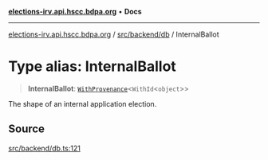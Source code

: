 [**elections-irv.api.hscc.bdpa.org**](../../../../README.md) • **Docs**

***

[elections-irv.api.hscc.bdpa.org](../../../../README.md) / [src/backend/db](../README.md) / InternalBallot

# Type alias: InternalBallot

> **InternalBallot**: [`WithProvenance`](WithProvenance.md)\<`WithId`\<`object`\>\>

The shape of an internal application election.

## Source

[src/backend/db.ts:121](https://github.com/Xunnamius/elections_irv.api.hscc.bdpa.org/blob/c917ea60595d63d322e4038beb12d08f7d64cdd2/src/backend/db.ts#L121)
